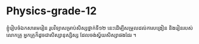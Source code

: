 # Physics-grade-12
ខ្ញុំរៀបចំឯកសារមេរៀន រូបវិទ្យាសម្រាប់សិស្សថ្នាក់ទី១២ នេះដើម្បីសម្រួលដល់ការបង្រៀន និងរៀនរបស់ លោកគ្រូ អ្នកគ្រូក៏ដូចជាសិស្សានុស្សិស្ស ដែលចង់ស្វ័យសិស្សាផងដែរ ។
